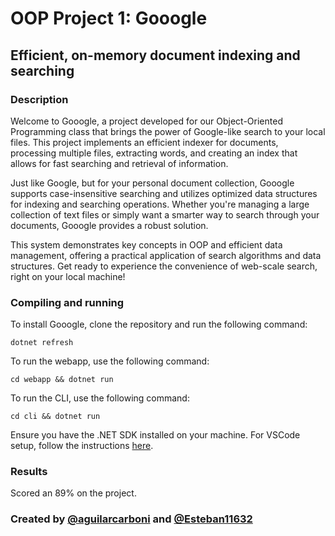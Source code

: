 # OOP Project 1: Gooogle

## Efficient, on-memory document indexing and searching

### Description
Welcome to Gooogle, a project developed for our Object-Oriented Programming class that brings the power of Google-like search to your local files. This project implements an efficient indexer for documents, processing multiple files, extracting words, and creating an index that allows for fast searching and retrieval of information. 

Just like Google, but for your personal document collection, Gooogle supports case-insensitive searching and utilizes optimized data structures for indexing and searching operations. Whether you're managing a large collection of text files or simply want a smarter way to search through your documents, Gooogle provides a robust solution.

This system demonstrates key concepts in OOP and efficient data management, offering a practical application of search algorithms and data structures. Get ready to experience the convenience of web-scale search, right on your local machine!

### Compiling and running

To install Gooogle, clone the repository and run the following command:

```
dotnet refresh
```

To run the webapp, use the following command:

```
cd webapp && dotnet run
```

To run the CLI, use the following command:

```
cd cli && dotnet run
```

Ensure you have the .NET SDK installed on your machine. For VSCode setup, follow the instructions [here](https://code.visualstudio.com/docs/languages/dotnet#_setting-up-vs-code-for-net-development).

### Results
Scored an 89% on the project.

### Created by [@aguilarcarboni](https://github.com/aguilarcarboni/) and [@Esteban11632](https://github.com/Esteban11632)
